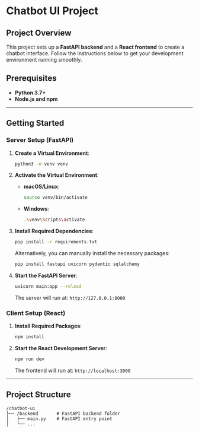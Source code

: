 
# Chatbot UI Project

## Project Overview
This project sets up a **FastAPI backend** and a **React frontend** to create a chatbot interface. Follow the instructions below to get your development environment running smoothly.

## Prerequisites
- **Python 3.7+**
- **Node.js and npm**

---

## Getting Started

### **Server Setup (FastAPI)**
1. **Create a Virtual Environment**:
   ```bash
   python3 -m venv venv
   ```

2. **Activate the Virtual Environment**:
   - **macOS/Linux**:
     ```bash
     source venv/bin/activate
     ```
   - **Windows**:
     ```bash
     .\venv\Scripts\activate
     ```

3. **Install Required Dependencies**:
   ```bash
   pip install -r requirements.txt
   ```
   Alternatively, you can manually install the necessary packages:
   ```bash
   pip install fastapi uvicorn pydantic sqlalchemy
   ```

4. **Start the FastAPI Server**:
   ```bash
   uvicorn main:app --reload
   ```
   The server will run at: `http://127.0.0.1:8000`

### **Client Setup (React)**
1. **Install Required Packages**:
   ```bash
   npm install
   ```

2. **Start the React Development Server**:
   ```bash
   npm run dev
   ```
   The frontend will run at: `http://localhost:3000`

---

## Project Structure
```
/chatbot-ui
├── /backend       # FastAPI backend folder
│   ├── main.py    # FastAPI entry point
│   └── ...
```

